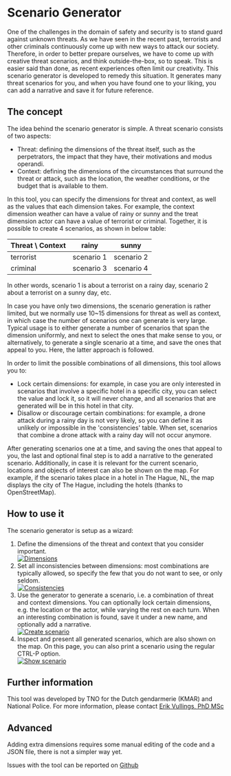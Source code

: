 # Scenario Generator

One of the challenges in the domain of safety and security is to stand guard against unknown threats. As we have seen in the recent past, terrorists and other criminals continuously come up with new ways to attack our society. Therefore, in order to better prepare ourselves, we have to come up with creative threat scenarios, and think outside-the-box, so to speak. This is easier said than done, as recent experiences often limit our creativity. This scenario generator is developed to remedy this situation. It generates many threat scenarios for you, and when you have found one to your liking, you can add a narrative and save it for future reference.

## The concept

The idea behind the scenario generator is simple. A threat scenario consists of two aspects:

- Threat: defining the dimensions of the threat itself, such as the perpetrators, the impact that they have, their motivations and modus operandi.
- Context: defining the dimensions of the circumstances that surround the threat or attack, such as the location, the weather conditions, or the budget that is available to them.

In this tool, you can specify the dimensions for threat and context, as well as the values that each dimension takes. For example, the context dimension weather can have a value of rainy or sunny and the treat dimension actor can have a value of terrorist or criminal. Together, it is possible to create 4 scenarios, as shown in below table:

| Threat \ Context | rainy      | sunny      |
| ---------------- | ---------- | ---------- |
| terrorist        | scenario 1 | scenario 2 |
| criminal         | scenario 3 | scenario 4 |

In other words, scenario 1 is about a terrorist on a rainy day, scenario 2 about a terrorist on a sunny day, etc.

In case you have only two dimensions, the scenario generation is rather limited, but we normally use 10~15 dimensions for threat as well as context, in which case the number of scenarios one can generate is very large. Typical usage is to either generate a number of scenarios that span the dimension uniformly, and next to select the ones that make sense to you, or alternatively, to generate a single scenario at a time, and save the ones that appeal to you. Here, the latter approach is followed.

In order to limit the possible combinations of all dimensions, this tool allows you to:

- Lock certain dimensions: for example, in case you are only interested in scenarios that involve a specific hotel in a specific city, you can select the value and lock it, so it will never change, and all scenarios that are generated will be in this hotel in that city.
- Disallow or discourage certain combinations: for example, a drone attack during a rainy day is not very likely, so you can define it as unlikely or impossible in the 'consistencies' table. When set, scenarios that combine a drone attack with a rainy day will not occur anymore.

After generating scenarios one at a time, and saving the ones that appeal to you, the last and optional final step is to add a narrative to the generated scenario. Additionally, in case it is relevant for the current scenario, locations and objects of interest can also be shown on the map. For example, if the scenario takes place in a hotel in The Hague, NL, the map displays the city of The Hague, including the hotels (thanks to OpenStreetMap).

## How to use it

The scenario generator is setup as a wizard:

1. Define the dimensions of the threat and context that you consider important.
   <br><a target="_blank" href="https://user-images.githubusercontent.com/11523459/102987973-87349f00-4513-11eb-88ac-97549b2bc492.png">![Dimensions](https://user-images.githubusercontent.com/11523459/102987973-87349f00-4513-11eb-88ac-97549b2bc492.png)</a>
2. Set all inconsistencies between dimensions: most combinations are typically allowed, so specify the few that you do not want to see, or only seldom.
   <br><a target="_blank" href="https://user-images.githubusercontent.com/11523459/102987978-87cd3580-4513-11eb-9521-e00b764a6913.png">![Consistencies](https://user-images.githubusercontent.com/11523459/102987978-87cd3580-4513-11eb-9521-e00b764a6913.png)</a>
3. Use the generator to generate a scenario, i.e. a combination of threat and context dimensions. You can optionally lock certain dimensions, e.g. the location or the actor, while varying the rest on each turn. When an interesting combination is found, save it under a new name, and optionally add a narrative.
   <br><a target="_blank" href="https://user-images.githubusercontent.com/11523459/102987979-8865cc00-4513-11eb-8f4a-795cf8f59940.png">![Create scenario](https://user-images.githubusercontent.com/11523459/102987979-8865cc00-4513-11eb-8f4a-795cf8f59940.png)</a>
4. Inspect and present all generated scenarios, which are also shown on the map. On this page, you can also print a scenario using the regular CTRL-P option.
   <br><a target="_blank" href="https://user-images.githubusercontent.com/11523459/102987981-8865cc00-4513-11eb-8d4a-47d6ed58754c.png">![Show scenario](https://user-images.githubusercontent.com/11523459/102987981-8865cc00-4513-11eb-8d4a-47d6ed58754c.png)</a>

## Further information

This tool was developed by TNO for the Dutch gendarmerie (KMAR) and National Police. For more information, please contact [Erik Vullings, PhD MSc](mailto:erik.vullings@tno.nl)

## Advanced

Adding extra dimensions requires some manual editing of the code and a JSON file, there is not a simpler way yet.

Issues with the tool can be reported on <a href="https://github.com/tnocs/scenario-generator" target="_blank">Github</a>
